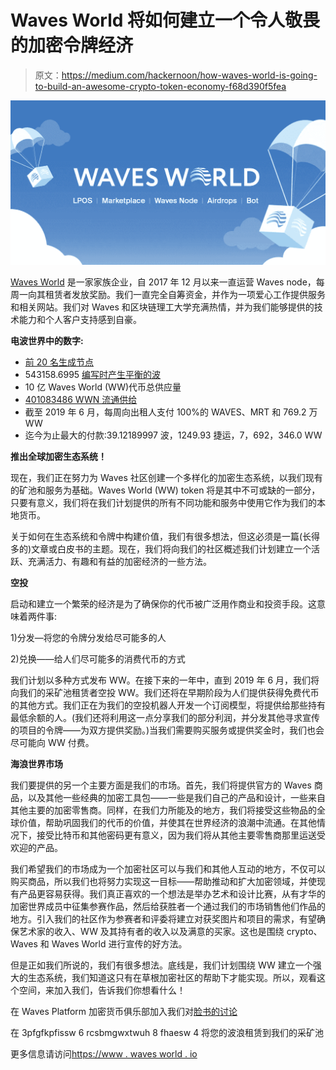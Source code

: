 # Waves World 将如何建立一个令人敬畏的加密令牌经济

> 原文：<https://medium.com/hackernoon/how-waves-world-is-going-to-build-an-awesome-crypto-token-economy-f68d390f5fea>

![](img/99f630bd3baf03cef317230a423dc215.png)

[Waves World](http://www.wavesworld.io/) 是一家家族企业，自 2017 年 12 月以来一直运营 Waves node，每周一向其租赁者发放奖励。我们一直完全自筹资金，并作为一项爱心工作提供服务和相关网站。我们对 Waves 和区块链理工大学充满热情，并为我们能够提供的技术能力和个人客户支持感到自豪。

**电波世界中的数字:**

*   [前 20 名生成节点](http://dev.pywaves.org/generators/)
*   543158.6995 [编写时产生平衡的波](http://wavesexplorer.com/address/3P3PfgFKpfisSW6RCsbmgWXtwUH8fHAESw4)
*   10 亿 Waves World (WW)代币总供应量
*   [401083486 WWN 流通供给](http://dev.pywaves.org/assets/AbunLGErT5ctzVN8MVjb4Ad9YgjpubB8Hqb17VxzfAck)
*   截至 2019 年 6 月，每周向出租人支付 100%的 WAVES、MRT 和 769.2 万 WW
*   迄今为止最大的付款:39.12189997 波，1249.93 捷运，7，692，346.0 WW

**推出全球加密生态系统！**

现在，我们正在努力为 Waves 社区创建一个多样化的加密生态系统，以我们现有的矿池和服务为基础。Waves World (WW) token 将是其中不可或缺的一部分，只要有意义，我们将在我们计划提供的所有不同功能和服务中使用它作为我们的本地货币。

关于如何在生态系统和令牌中构建价值，我们有很多想法，但这必须是一篇(长得多的)文章或白皮书的主题。现在，我们将向我们的社区概述我们计划建立一个活跃、充满活力、有趣和有益的加密经济的一些方法。

**空投**

启动和建立一个繁荣的经济是为了确保你的代币被广泛用作商业和投资手段。这意味着两件事:

1)分发—将您的令牌分发给尽可能多的人

2)兑换——给人们尽可能多的消费代币的方式

我们计划以多种方式发布 WW。在接下来的一年中，直到 2019 年 6 月，我们将向我们的采矿池租赁者空投 WW。我们还将在早期阶段为人们提供获得免费代币的其他方式。我们正在为我们的空投机器人开发一个订阅模型，将提供给那些持有最低余额的人。(我们还将利用这一点分享我们的部分利润，并分发其他寻求宣传的项目的令牌——为双方提供奖励。)当我们需要购买服务或提供奖金时，我们也会尽可能向 WW 付费。

**海浪世界市场**

我们要提供的另一个主要方面是我们的市场。首先，我们将提供官方的 Waves 商品，以及其他一些经典的加密工具包——一些是我们自己的产品和设计，一些来自其他主要的加密零售商。同样，在我们力所能及的地方，我们将接受这些物品的全球价值，帮助巩固我们的代币的价值，并使其在世界经济的浪潮中流通。在其他情况下，接受比特币和其他密码更有意义，因为我们将从其他主要零售商那里运送受欢迎的产品。

我们希望我们的市场成为一个加密社区可以与我们和其他人互动的地方，不仅可以购买商品，所以我们也将努力实现这一目标——帮助推动和扩大加密领域，并使现有产品更容易获得。我们真正喜欢的一个想法是举办艺术和设计比赛，从有才华的加密世界成员中征集参赛作品，然后给获胜者一个通过我们的市场销售他们作品的地方。引入我们的社区作为参赛者和评委将建立对获奖图片和项目的需求，有望确保艺术家的收入、WW 及其持有者的收入以及满意的买家。这也是围绕 crypto、Waves 和 Waves World 进行宣传的好方法。

但是正如我们所说的，我们有很多想法。底线是，我们计划围绕 WW 建立一个强大的生态系统，我们知道这只有在草根加密社区的帮助下才能实现。所以，观看这个空间，来加入我们，告诉我们你想看什么！

在 Waves Platform 加密货币俱乐部加入我们对[脸书的讨论](https://www.facebook.com/groups/WavesPlatformCC/)

在 3pfgfkpfissw 6 rcsbmgwxtwuh 8 fhaesw 4 将您的波浪租赁到我们的采矿池

更多信息请访问[https://www . waves world . io](https://www.wavesworld.io/)